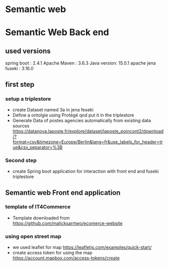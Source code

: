 # Semantic web
# Semantic Web Back end 
## used versions 
spring boot : 2.4.1
Apache Maven : 3.6.3
Java version: 15.0.1
apache jena fuseki : 3.16.0

## first step
### setup a triplestore
- create Dataset named 3a in jena feseki
- Define a ontolgie using Protégé qnd put it in the triplestore
- Generate Data of postes agencies automatically from existing data sources
  https://datanova.laposte.fr/explore/dataset/laposte_poincont2/download/?format=csv&timezone=Europe/Berlin&lang=fr&use_labels_for_header=true&csv_separator=%3B
  
### Second step
- create Spring boot application for interaction with front end and fuseki triplestore
## Semantic web Front end application
### template of IT4Commerce 
- Template downloaded from https://github.com/malicksarrtwo/ecomerce-website
### using open street map
- we used leaflet for map
https://leafletjs.com/examples/quick-start/
- create access token for using the map
https://account.mapbox.com/access-tokens/create
